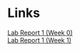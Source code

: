 # Links
[Lab Report 1 (Week 0)](https://soraucsd.github.io/cse15l-lab-reports/lab_report_1_week_0.html) <br>
[Lab Report 1 (Week 1)](https://soraucsd.github.io/cse15l-lab-reports/lab_report_1_week_1/lab_report_1_week_1.html)
